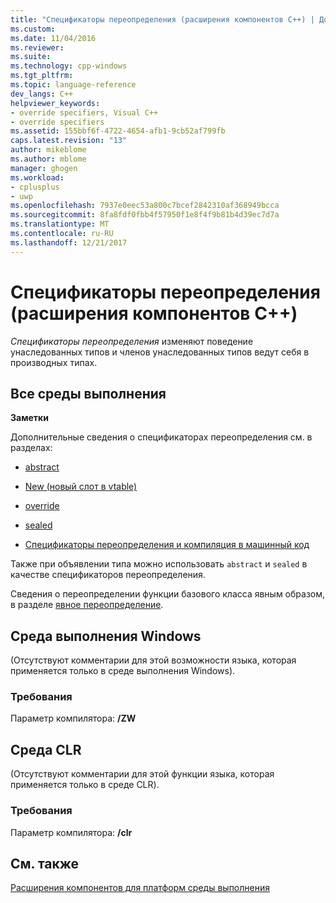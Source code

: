 ```yaml
---
title: "Спецификаторы переопределения (расширения компонентов C++) | Документы Microsoft"
ms.custom: 
ms.date: 11/04/2016
ms.reviewer: 
ms.suite: 
ms.technology: cpp-windows
ms.tgt_pltfrm: 
ms.topic: language-reference
dev_langs: C++
helpviewer_keywords:
- override specifiers, Visual C++
- override specifiers
ms.assetid: 155bbf6f-4722-4654-afb1-9cb52af799fb
caps.latest.revision: "13"
author: mikeblome
ms.author: mblome
manager: ghogen
ms.workload:
- cplusplus
- uwp
ms.openlocfilehash: 7937e0eec53a800c7bcef2842310af368949bcca
ms.sourcegitcommit: 8fa8fdf0fbb4f57950f1e8f4f9b81b4d39ec7d7a
ms.translationtype: MT
ms.contentlocale: ru-RU
ms.lasthandoff: 12/21/2017
---
```

# <a name="override-specifiers--c-component-extensions"></a>Спецификаторы переопределения (расширения компонентов C++)
*Спецификаторы переопределения* изменяют поведение унаследованных типов и членов унаследованных типов ведут себя в производных типах.  
  
## <a name="all-runtimes"></a>Все среды выполнения  
 **Заметки**  
  
 Дополнительные сведения о спецификаторах переопределения см. в разделах:  
  
-   [abstract](../windows/abstract-cpp-component-extensions.md)  
  
-   [New (новый слот в vtable)](../windows/new-new-slot-in-vtable-cpp-component-extensions.md)  
  
-   [override](../windows/override-cpp-component-extensions.md)  
  
-   [sealed](../windows/sealed-cpp-component-extensions.md)  
  
-   [Спецификаторы переопределения и компиляция в машинный код](../dotnet/how-to-declare-override-specifiers-in-native-compilations-cpp-cli.md)  
  
 Также при объявлении типа можно использовать `abstract` и `sealed` в качестве спецификаторов переопределения.  
  
 Сведения о переопределении функции базового класса явным образом, в разделе [явное переопределение](../windows/explicit-overrides-cpp-component-extensions.md).  
  
## <a name="windows-runtime"></a>Среда выполнения Windows  
 (Отсутствуют комментарии для этой возможности языка, которая применяется только в среде выполнения Windows).  
  
### <a name="requirements"></a>Требования  
 Параметр компилятора: **/ZW**  
  
## <a name="common-language-runtime"></a>Среда CLR  
 (Отсутствуют комментарии для этой функции языка, которая применяется только в среде CLR).  
  
### <a name="requirements"></a>Требования  
 Параметр компилятора: **/clr**  
  
## <a name="see-also"></a>См. также  
 [Расширения компонентов для платформ среды выполнения](../windows/component-extensions-for-runtime-platforms.md)